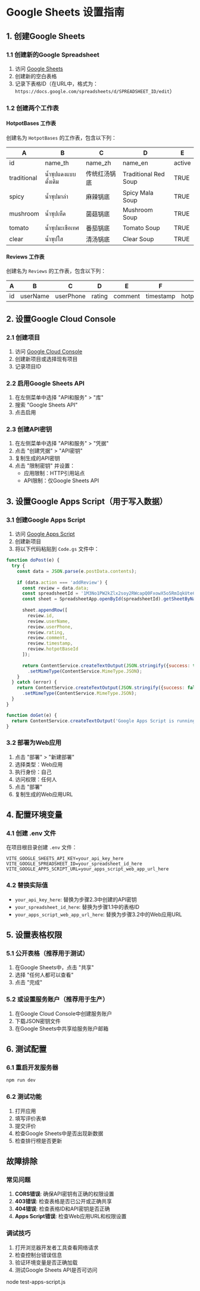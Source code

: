 # Google Sheets 设置指南

## 1. 创建Google Sheets

### 1.1 创建新的Google Spreadsheet
1. 访问 [Google Sheets](https://sheets.google.com)
2. 创建新的空白表格
3. 记录下表格ID（在URL中，格式为：`https://docs.google.com/spreadsheets/d/SPREADSHEET_ID/edit`）

### 1.2 创建两个工作表

#### HotpotBases 工作表
创建名为 `HotpotBases` 的工作表，包含以下列：

| A | B | C | D | E |
|---|---|---|---|---|
| id | name_th | name_zh | name_en | active |
| traditional | น้ำซุปแดงแบบดั้งเดิม | 传统红汤锅底 | Traditional Red Soup | TRUE |
| spicy | น้ำซุปมาล่า | 麻辣锅底 | Spicy Mala Soup | TRUE |
| mushroom | น้ำซุปเห็ด | 菌菇锅底 | Mushroom Soup | TRUE |
| tomato | น้ำซุปมะเขือเทศ | 番茄锅底 | Tomato Soup | TRUE |
| clear | น้ำซุปใส | 清汤锅底 | Clear Soup | TRUE |

#### Reviews 工作表
创建名为 `Reviews` 的工作表，包含以下列：

| A | B | C | D | E | F | G |
|---|---|---|---|---|---|---|
| id | userName | userPhone | rating | comment | timestamp | hotpotBaseId |

## 2. 设置Google Cloud Console

### 2.1 创建项目
1. 访问 [Google Cloud Console](https://console.cloud.google.com/)
2. 创建新项目或选择现有项目
3. 记录项目ID

### 2.2 启用Google Sheets API
1. 在左侧菜单中选择 "API和服务" > "库"
2. 搜索 "Google Sheets API"
3. 点击启用

### 2.3 创建API密钥
1. 在左侧菜单中选择 "API和服务" > "凭据"
2. 点击 "创建凭据" > "API密钥"
3. 复制生成的API密钥
4. 点击 "限制密钥" 并设置：
   - 应用限制：HTTP引用站点
   - API限制：仅Google Sheets API

## 3. 设置Google Apps Script（用于写入数据）

### 3.1 创建Google Apps Script
1. 访问 [Google Apps Script](https://script.google.com/)
2. 创建新项目
3. 将以下代码粘贴到 `Code.gs` 文件中：

```javascript
function doPost(e) {
  try {
    const data = JSON.parse(e.postData.contents);
    
    if (data.action === 'addReview') {
      const review = data.data;
      const spreadsheetId = '1M3No1PW2kZlx2soy2RWcapQ0FxowX5o5RmIqkUteCg0';
      const sheet = SpreadsheetApp.openById(spreadsheetId).getSheetByName('Reviews');
      
      sheet.appendRow([
        review.id,
        review.userName,
        review.userPhone,
        review.rating,
        review.comment,
        review.timestamp,
        review.hotpotBaseId
      ]);
      
      return ContentService.createTextOutput(JSON.stringify({success: true}))
        .setMimeType(ContentService.MimeType.JSON);
    }
  } catch (error) {
    return ContentService.createTextOutput(JSON.stringify({success: false, error: error.toString()}))
      .setMimeType(ContentService.MimeType.JSON);
  }
}

function doGet(e) {
  return ContentService.createTextOutput('Google Apps Script is running');
}
```

### 3.2 部署为Web应用
1. 点击 "部署" > "新建部署"
2. 选择类型：Web应用
3. 执行身份：自己
4. 访问权限：任何人
5. 点击 "部署"
6. 复制生成的Web应用URL

## 4. 配置环境变量

### 4.1 创建 .env 文件
在项目根目录创建 `.env` 文件：

```env
VITE_GOOGLE_SHEETS_API_KEY=your_api_key_here
VITE_GOOGLE_SPREADSHEET_ID=your_spreadsheet_id_here
VITE_GOOGLE_APPS_SCRIPT_URL=your_apps_script_web_app_url_here
```

### 4.2 替换实际值
- `your_api_key_here`: 替换为步骤2.3中创建的API密钥
- `your_spreadsheet_id_here`: 替换为步骤1.1中的表格ID
- `your_apps_script_web_app_url_here`: 替换为步骤3.2中的Web应用URL

## 5. 设置表格权限

### 5.1 公开表格（推荐用于测试）
1. 在Google Sheets中，点击 "共享"
2. 选择 "任何人都可以查看"
3. 点击 "完成"

### 5.2 或设置服务账户（推荐用于生产）
1. 在Google Cloud Console中创建服务账户
2. 下载JSON密钥文件
3. 在Google Sheets中共享给服务账户邮箱

## 6. 测试配置

### 6.1 重启开发服务器
```bash
npm run dev
```

### 6.2 测试功能
1. 打开应用
2. 填写评价表单
3. 提交评价
4. 检查Google Sheets中是否出现新数据
5. 检查排行榜是否更新

## 故障排除

### 常见问题
1. **CORS错误**: 确保API密钥有正确的权限设置
2. **403错误**: 检查表格是否已公开或正确共享
3. **404错误**: 检查表格ID和API密钥是否正确
4. **Apps Script错误**: 检查Web应用URL和权限设置

### 调试技巧
1. 打开浏览器开发者工具查看网络请求
2. 检查控制台错误信息
3. 验证环境变量是否正确加载
4. 测试Google Sheets API是否可访问

node test-apps-script.js 